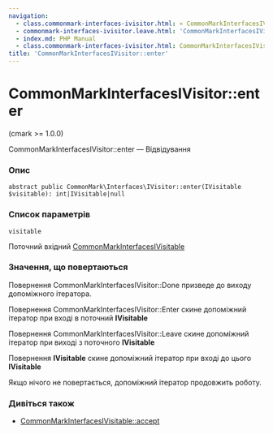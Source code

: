 ```yaml
---
navigation:
  - class.commonmark-interfaces-ivisitor.html: « CommonMarkInterfacesIVisitor
  - commonmark-interfaces-ivisitor.leave.html: 'CommonMarkInterfacesIVisitor::leave »'
  - index.md: PHP Manual
  - class.commonmark-interfaces-ivisitor.html: CommonMarkInterfacesIVisitor
title: 'CommonMarkInterfacesIVisitor::enter'
---
```

# CommonMarkInterfacesIVisitor::enter

(cmark >= 1.0.0)

CommonMarkInterfacesIVisitor::enter — Відвідування

### Опис

```methodsynopsis
abstract public CommonMark\Interfaces\IVisitor::enter(IVisitable $visitable): int|IVisitable|null
```

### Список параметрів

`visitable`

Поточний вхідний [CommonMarkInterfacesIVisitable](class.commonmark-interfaces-ivisitable.html)

### Значення, що повертаються

Повернення CommonMarkInterfacesIVisitor::Done призведе до виходу допоміжного ітератора.

Повернення CommonMarkInterfacesIVisitor::Enter скине допоміжний ітератор при вході в поточний **IVisitable**

Повернення CommonMarkInterfacesIVisitor::Leave скине допоміжний ітератор при виході з поточного **IVisitable**

Повернення **IVisitable** скине допоміжний ітератор при вході до цього **IVisitable**

Якщо нічого не повертається, допоміжний ітератор продовжить роботу.

### Дивіться також

-   [CommonMarkInterfacesIVisitable::accept](commonmark-interfaces-ivisitable.accept.html)
